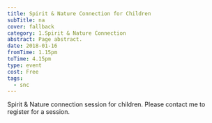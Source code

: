 ```yaml
---
title: Spirit & Nature Connection for Children
subTitle: na
cover: fallback
category: 1.Spirit & Nature Connection
abstract: Page abstract.
date: 2018-01-16
fromTime: 1.15pm
toTime: 4.15pm
type: event
cost: Free
tags:
  - snc
---
```


Spirit & Nature connection session for children. Please contact me to register for a session.

